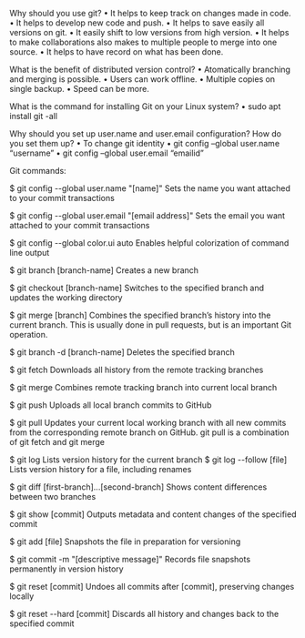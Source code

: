 
Why should you use git? • It helps to keep track on changes made in code. • It helps to develop new code and push. • It helps to save easily all versions on git. • It easily shift to low versions from high version. • It helps to make collaborations also makes to multiple people to merge into one source. • It helps to have record on what has been done.

What is the benefit of distributed version control? • Atomatically branching and merging is possible. • Users can work offline. • Multiple copies on single backup. • Speed can be more.

What is the command for installing Git on your Linux system? • sudo apt install git -all

Why should you set up user.name and user.email configuration? How do you set them up? • To change git identity • git config –global user.name “username” • git config –global user.email “emailid”

Git commands:

$ git config --global user.name "[name]" Sets the name you want attached to your commit transactions

$ git config --global user.email "[email address]" Sets the email you want attached to your commit transactions

$ git config --global color.ui auto Enables helpful colorization of command line output

$ git branch [branch-name] Creates a new branch

$ git checkout [branch-name] Switches to the specified branch and updates the working directory

$ git merge [branch] Combines the specified branch’s history into the current branch. This is usually done in pull requests, but is an important Git operation.

$ git branch -d [branch-name] Deletes the specified branch

$ git fetch Downloads all history from the remote tracking branches

$ git merge Combines remote tracking branch into current local branch

$ git push Uploads all local branch commits to GitHub

$ git pull Updates your current local working branch with all new commits from the corresponding remote branch on GitHub. git pull is a combination of git fetch and git merge

$ git log Lists version history for the current branch $ git log --follow [file] Lists version history for a file, including renames

$ git diff [first-branch]...[second-branch] Shows content differences between two branches

$ git show [commit] Outputs metadata and content changes of the specified commit

$ git add [file] Snapshots the file in preparation for versioning

$ git commit -m "[descriptive message]" Records file snapshots permanently in version history

$ git reset [commit] Undoes all commits after [commit], preserving changes locally

$ git reset --hard [commit] Discards all history and changes back to the specified commit
